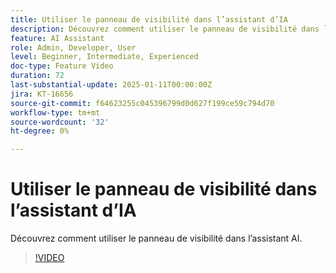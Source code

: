 ```yaml
---
title: Utiliser le panneau de visibilité dans l’assistant d’IA
description: Découvrez comment utiliser le panneau de visibilité dans l’assistant AI.
feature: AI Assistant
role: Admin, Developer, User
level: Beginner, Intermediate, Experienced
doc-type: Feature Video
duration: 72
last-substantial-update: 2025-01-11T00:00:00Z
jira: KT-16656
source-git-commit: f64623255c045396799d0d627f199ce59c794d70
workflow-type: tm+mt
source-wordcount: '32'
ht-degree: 0%

---
```



# Utiliser le panneau de visibilité dans l’assistant d’IA

Découvrez comment utiliser le panneau de visibilité dans l’assistant AI.

>[!VIDEO](https://video.tv.adobe.com/v/3440962/?learn=on&enablevpops)
